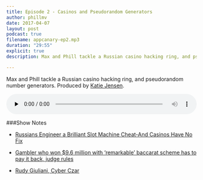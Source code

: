```yaml
---
title: Episode 2 - Casinos and Pseudorandom Generators
author: phillmv
date: 2017-04-07
layout: post
podcast: true
filename: appcanary-ep2.mp3
duration: "29:55"
explicit: true
description: Max and Phill tackle a Russian casino hacking ring, and pseudorandom number generators. Produced by Katie Jensen.

---
```


Max and Phill tackle a Russian casino hacking ring, and pseudorandom number generators. Produced by [Katie Jensen](https://twitter.com/katiejensen).

<audio controls preload="none" style="width: 100%;">
	<source src="/mp3/appcanary-ep2.mp3" type="audio/mpeg">
	Your browser does not support the audio element.
</audio>

###Show Notes
* [Russians Engineer a Brilliant Slot Machine Cheat-And Casinos Have No Fix](https://www.wired.com/2017/02/russians-engineer-brilliant-slot-machine-cheat-casinos-no-fix/)

* [Gambler who won $9.6 million with ‘remarkable’ baccarat scheme has to pay it back, judge rules](http://news.nationalpost.com/g00/news/world/gambler-with-remarkable-9-6-million-scheme-to-win-at-baccarat-has-to-pay-it-back-judge-rules)

* [Rudy Giuliani, Cyber Czar](http://mashable.com/2017/01/13/rudy-giuliani-cyber-website-trump/)
